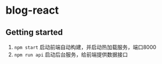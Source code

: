 # blog-react

## Getting started
1. `npm start`   启动前端自动构建，并启动热加载服务，端口8000
2. `npm run api` 启动后台服务，给前端提供数据接口
